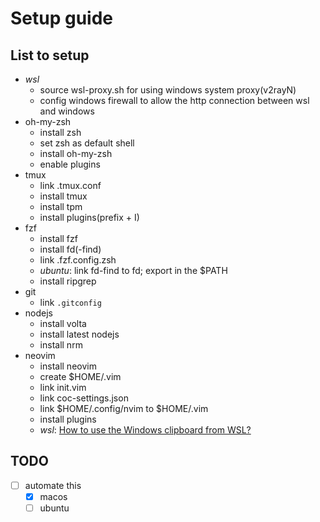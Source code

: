 # Setup guide

## List to setup
- _wsl_
  * source wsl-proxy.sh for using windows system proxy(v2rayN)
  * config windows firewall to allow the http connection between wsl and windows
- oh-my-zsh
  * install zsh
  * set zsh as default shell
  * install oh-my-zsh
  * enable plugins
- tmux
  * link .tmux.conf
  * install tmux
  * install tpm
  * install plugins(prefix + I)
- fzf
  * install fzf
  * install fd(-find)
  * link .fzf.config.zsh
  * _ubuntu_: link fd-find to fd; export in the $PATH
  * install ripgrep
- git
  * link `.gitconfig`
- nodejs
  * install volta
  * install latest nodejs
  * install nrm
- neovim
  * install neovim
  * create $HOME/.vim
  * link init.vim
  * link coc-settings.json
  * link $HOME/.config/nvim to $HOME/.vim
  * install plugins
  * _wsl_: [How to use the Windows clipboard from WSL?](https://github.com/neovim/neovim/wiki/FAQ#how-to-use-the-windows-clipboard-from-wsl)

## TODO
- [ ] automate this
  + [x] macos
  + [ ] ubuntu

